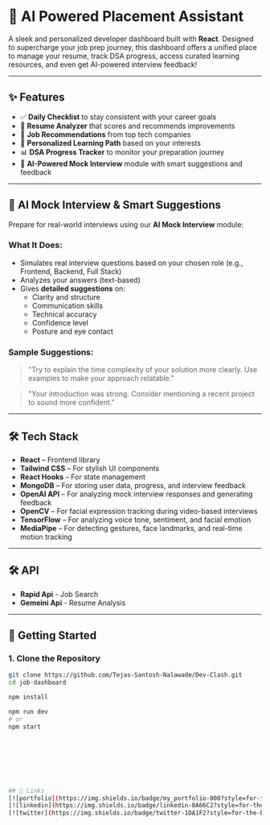 # 💼 AI Powered Placement Assistant

A sleek and personalized developer dashboard built with **React**. Designed to supercharge your job prep journey, this dashboard offers a unified place to manage your resume, track DSA progress, access curated learning resources, and even get AI-powered interview feedback!

---

## ✨ Features

- ✅ **Daily Checklist** to stay consistent with your career goals
- 📄 **Resume Analyzer** that scores and recommends improvements
- 💼 **Job Recommendations** from top tech companies
- 🧠 **Personalized Learning Path** based on your interests
- 📊 **DSA Progress Tracker** to monitor your preparation journey
- 🤖 **AI-Powered Mock Interview** module with smart suggestions and feedback

---

## 🤖 AI Mock Interview & Smart Suggestions

Prepare for real-world interviews using our **AI Mock Interview** module:

### What It Does:
- Simulates real interview questions based on your chosen role (e.g., Frontend, Backend, Full Stack)
- Analyzes your answers (text-based)
- Gives **detailed suggestions** on:
  - Clarity and structure
  - Communication skills
  - Technical accuracy
  - Confidence level
  - Posture and eye contact 

### Sample Suggestions:
> "Try to explain the time complexity of your solution more clearly. Use examples to make your approach relatable."

> "Your introduction was strong. Consider mentioning a recent project to sound more confident."

---

## 🛠️ Tech Stack

- **React** – Frontend library
- **Tailwind CSS** – For stylish UI components
- **React Hooks** – For state management
- **MongoDB** – For storing user data, progress, and interview feedback
- **OpenAI API** – For analyzing mock interview responses and generating feedback
- **OpenCV** – For facial expression tracking during video-based interviews
- **TensorFlow** – For analyzing voice tone, sentiment, and facial emotion
- **MediaPipe** – For detecting gestures, face landmarks, and real-time motion tracking
---

## 🛠️ API

- **Rapid Api** - Job Search
- **Gemeini Api** - Resume Analysis

---

## 🚀 Getting Started

### 1. Clone the Repository

```bash
git clone https://github.com/Tejas-Santosh-Nalawade/Dev-Clash.git
cd job-dashboard

npm install

npm run dev
# or
npm start








## 🔗 Links
[![portfolio](https://img.shields.io/badge/my_portfolio-000?style=for-the-badge&logo=ko-fi&logoColor=white)](https://katherineoelsner.com/)
[![linkedin](https://img.shields.io/badge/linkedin-0A66C2?style=for-the-badge&logo=linkedin&logoColor=white)](https://www.linkedin.com/)
[![twitter](https://img.shields.io/badge/twitter-1DA1F2?style=for-the-badge&logo=twitter&logoColor=white)](https://twitter.com/)
